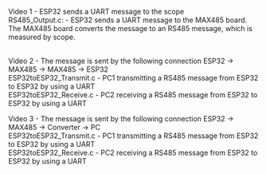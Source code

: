 Video 1 - ESP32 sends a UART message to the scope<br>
RS485_Output.c: - ESP32 sends a UART message to the MAX485 board. The MAX485 board converts the message to an RS485 message, which is measured by scope.<br><br>

Video 2 - The message is sent by the following connection ESP32 -> MAX485 -> MAX485 -> ESP32 <br>
ESP32toESP32_Transmit.c - PC1 transmitting a RS485 message from ESP32 to ESP32 by using a UART <br>
ESP32toESP32_Receive.c - PC2 receiving a RS485 message from ESP32 to ESP32 by using a UART <br>

Video 3 - The message is sent by the following connection ESP32 -> MAX485 -> Converter -> PC <br>
ESP32toESP32_Transmit.c - PC1 transmitting a RS485 message from ESP32 to ESP32 by using a UART <br>
ESP32toESP32_Receive.c - PC2 receiving a RS485 message from ESP32 to ESP32 by using a UART <br>
